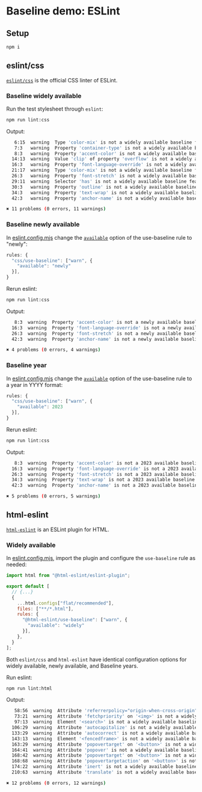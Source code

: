 # Baseline demo: ESLint

## Setup

```sh
npm i
```

## eslint/css

[`eslint/css`](https://github.com/eslint/css) is the official CSS linter of ESLint.

### Baseline widely available

Run the test stylesheet through `eslint`:

```sh
npm run lint:css
```

Output:

```sh
   6:15  warning  Type 'color-mix' is not a widely available baseline feature                     css/use-baseline
   7:3   warning  Property 'container-type' is not a widely available baseline feature            css/use-baseline
   8:3   warning  Property 'accent-color' is not a widely available baseline feature              css/use-baseline
  14:13  warning  Value 'clip' of property 'overflow' is not a widely available baseline feature  css/use-baseline
  16:3   warning  Property 'font-language-override' is not a widely available baseline feature    css/use-baseline
  21:17  warning  Type 'color-mix' is not a widely available baseline feature                     css/use-baseline
  26:3   warning  Property 'font-stretch' is not a widely available baseline feature              css/use-baseline
  29:11  warning  Selector 'has' is not a widely available baseline feature                       css/use-baseline
  30:3   warning  Property 'outline' is not a widely available baseline feature                   css/use-baseline
  34:3   warning  Property 'text-wrap' is not a widely available baseline feature                 css/use-baseline
  42:3   warning  Property 'anchor-name' is not a widely available baseline feature               css/use-baseline

✖ 11 problems (0 errors, 11 warnings)
```

### Baseline newly available

In [eslint.config.mjs](eslint.config.mjs) change the [`available`](https://github.com/eslint/css/blob/HEAD/docs/rules/use-baseline.md#options) option of the use-baseline rule to "newly":

```js
rules: {
  "css/use-baseline": ["warn", {
    "available": "newly"
  }],
}
```

Rerun eslint:

```sh
npm run lint:css
```

Output:

```sh
   8:3  warning  Property 'accent-color' is not a newly available baseline feature            css/use-baseline
  16:3  warning  Property 'font-language-override' is not a newly available baseline feature  css/use-baseline
  26:3  warning  Property 'font-stretch' is not a newly available baseline feature            css/use-baseline
  42:3  warning  Property 'anchor-name' is not a newly available baseline feature             css/use-baseline

✖ 4 problems (0 errors, 4 warnings)
```

### Baseline year

In [eslint.config.mjs](eslint.config.mjs) change the [`available`](https://github.com/eslint/css/blob/HEAD/docs/rules/use-baseline.md#options) option of the use-baseline rule to a year in YYYY format:

```js
rules: {
  "css/use-baseline": ["warn", {
    "available": 2023
  }],
}
```

Rerun eslint:

```sh
npm run lint:css
```

Output:

```sh
   8:3  warning  Property 'accent-color' is not a 2023 available baseline feature            css/use-baseline
  16:3  warning  Property 'font-language-override' is not a 2023 available baseline feature  css/use-baseline
  26:3  warning  Property 'font-stretch' is not a 2023 available baseline feature            css/use-baseline
  34:3  warning  Property 'text-wrap' is not a 2023 available baseline feature               css/use-baseline
  42:3  warning  Property 'anchor-name' is not a 2023 available baseline feature             css/use-baseline

✖ 5 problems (0 errors, 5 warnings)
```

## html-eslint

[`html-eslint`](https://github.com/yeonjuan/html-eslint) is an ESLint plugin for HTML.

### Widely available

In [eslint.config.mjs](eslint.config.mjs), import the plugin and configure the `use-baseline` rule as needed:

```js
import html from "@html-eslint/eslint-plugin";

export default [
  // {...}
  {
    ...html.configs["flat/recommended"],
    files: ["**/*.html"],
    rules: {
      "@html-eslint/use-baseline": ["warn", {
        "available": "widely"
      }],
    },
  }
];
```

Both `eslint/css` and `html-eslint` have identical configuration options for widely available, newly available, and Baseline years.

Run eslint:

```sh
npm run lint:html
```

Output:

```sh
   58:56  warning  Attribute 'referrerpolicy="origin-when-cross-origin"' on '<a>' is not a widely available baseline feature  @html-eslint/use-baseline
   73:21  warning  Attribute 'fetchpriority' on '<img>' is not a widely available baseline feature                            @html-eslint/use-baseline
   97:13  warning  Element '<search>' is not a widely available baseline feature                                              @html-eslint/use-baseline
  106:29  warning  Attribute 'autocapitalize' is not a widely available baseline feature                                      @html-eslint/use-baseline
  133:29  warning  Attribute 'autocorrect' is not a widely available baseline feature                                         @html-eslint/use-baseline
  143:13  warning  Element '<fencedframe>' is not a widely available baseline feature                                         @html-eslint/use-baseline
  163:29  warning  Attribute 'popovertarget' on '<button>' is not a widely available baseline feature                         @html-eslint/use-baseline
  164:41  warning  Attribute 'popover' is not a widely available baseline feature                                             @html-eslint/use-baseline
  168:42  warning  Attribute 'popovertarget' on '<button>' is not a widely available baseline feature                         @html-eslint/use-baseline
  168:68  warning  Attribute 'popovertargetaction' on '<button>' is not a widely available baseline feature                   @html-eslint/use-baseline
  174:22  warning  Attribute 'inert' is not a widely available baseline feature                                               @html-eslint/use-baseline
  210:63  warning  Attribute 'translate' is not a widely available baseline feature                                           @html-eslint/use-baseline

✖ 12 problems (0 errors, 12 warnings)
```

